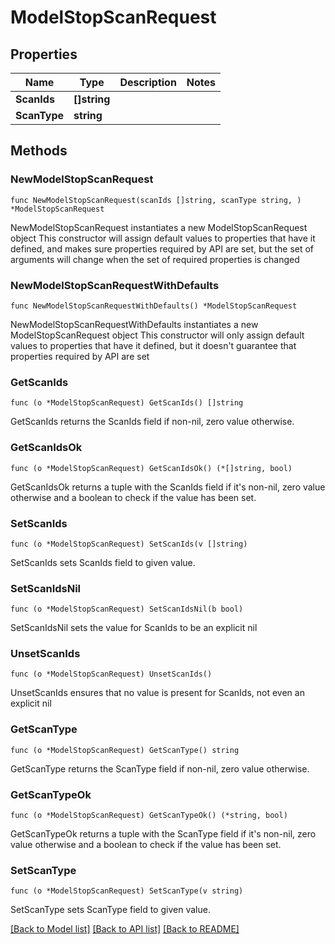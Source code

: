 # ModelStopScanRequest

## Properties

Name | Type | Description | Notes
------------ | ------------- | ------------- | -------------
**ScanIds** | **[]string** |  | 
**ScanType** | **string** |  | 

## Methods

### NewModelStopScanRequest

`func NewModelStopScanRequest(scanIds []string, scanType string, ) *ModelStopScanRequest`

NewModelStopScanRequest instantiates a new ModelStopScanRequest object
This constructor will assign default values to properties that have it defined,
and makes sure properties required by API are set, but the set of arguments
will change when the set of required properties is changed

### NewModelStopScanRequestWithDefaults

`func NewModelStopScanRequestWithDefaults() *ModelStopScanRequest`

NewModelStopScanRequestWithDefaults instantiates a new ModelStopScanRequest object
This constructor will only assign default values to properties that have it defined,
but it doesn't guarantee that properties required by API are set

### GetScanIds

`func (o *ModelStopScanRequest) GetScanIds() []string`

GetScanIds returns the ScanIds field if non-nil, zero value otherwise.

### GetScanIdsOk

`func (o *ModelStopScanRequest) GetScanIdsOk() (*[]string, bool)`

GetScanIdsOk returns a tuple with the ScanIds field if it's non-nil, zero value otherwise
and a boolean to check if the value has been set.

### SetScanIds

`func (o *ModelStopScanRequest) SetScanIds(v []string)`

SetScanIds sets ScanIds field to given value.


### SetScanIdsNil

`func (o *ModelStopScanRequest) SetScanIdsNil(b bool)`

 SetScanIdsNil sets the value for ScanIds to be an explicit nil

### UnsetScanIds
`func (o *ModelStopScanRequest) UnsetScanIds()`

UnsetScanIds ensures that no value is present for ScanIds, not even an explicit nil
### GetScanType

`func (o *ModelStopScanRequest) GetScanType() string`

GetScanType returns the ScanType field if non-nil, zero value otherwise.

### GetScanTypeOk

`func (o *ModelStopScanRequest) GetScanTypeOk() (*string, bool)`

GetScanTypeOk returns a tuple with the ScanType field if it's non-nil, zero value otherwise
and a boolean to check if the value has been set.

### SetScanType

`func (o *ModelStopScanRequest) SetScanType(v string)`

SetScanType sets ScanType field to given value.



[[Back to Model list]](../README.md#documentation-for-models) [[Back to API list]](../README.md#documentation-for-api-endpoints) [[Back to README]](../README.md)


